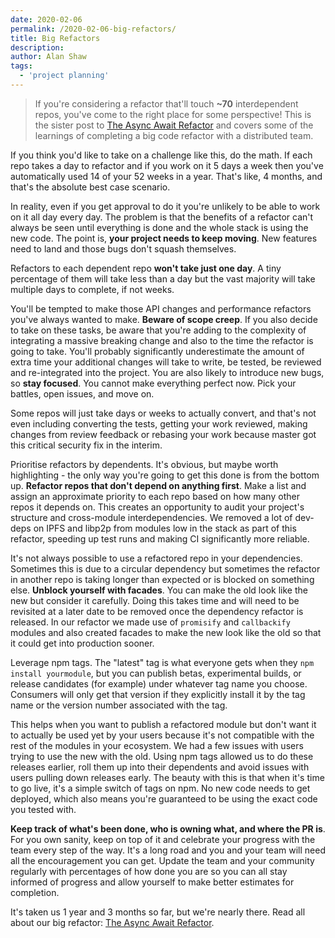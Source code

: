 ```yaml
---
date: 2020-02-06
permalink: /2020-02-06-big-refactors/
title: Big Refactors
description:
author: Alan Shaw
tags:
  - 'project planning'
---
```


> If you're considering a refactor that'll touch **~70** interdependent repos, you've come to the right place for some perspective! This is the sister post to [The Async Await Refactor](../assets/2020-02-01-async-await-refactor/) and covers some of the learnings of completing a big code refactor with a distributed team.

If you think you'd like to take on a challenge like this, do the math. If each repo takes a day to refactor and if you work on it 5 days a week then you've automatically used 14 of your 52 weeks in a year. That's like, 4 months, and that's the absolute best case scenario.

In reality, even if you get approval to do it you're unlikely to be able to work on it all day every day. The problem is that the benefits of a refactor can't always be seen until everything is done and the whole stack is using the new code. The point is, **your project needs to keep moving**. New features need to land and those bugs don't squash themselves.

Refactors to each dependent repo **won't take just one day**. A tiny percentage of them will take less than a day but the vast majority will take multiple days to complete, if not weeks.

You'll be tempted to make those API changes and performance refactors you've always wanted to make. **Beware of scope creep**. If you also decide to take on these tasks, be aware that you're adding to the complexity of integrating a massive breaking change and also to the time the refactor is going to take. You'll probably significantly underestimate the amount of extra time your additional changes will take to write, be tested, be reviewed and re-integrated into the project. You are also likely to introduce new bugs, so **stay focused**. You cannot make everything perfect now. Pick your battles, open issues, and move on.

Some repos will just take days or weeks to actually convert, and that's not even including converting the tests, getting your work reviewed, making changes from review feedback or rebasing your work because master got this critical security fix in the interim.

Prioritise refactors by dependents. It's obvious, but maybe worth highlighting - the only way you're going to get this done is from the bottom up. **Refactor repos that don't depend on anything first**. Make a list and assign an approximate priority to each repo based on how many other repos it depends on. This creates an opportunity to audit your project's structure and cross-module interdependencies. We removed a lot of dev-deps on IPFS and libp2p from modules low in the stack as part of this refactor, speeding up test runs and making CI significantly more reliable.

It's not always possible to use a refactored repo in your dependencies. Sometimes this is due to a circular dependency but sometimes the refactor in another repo is taking longer than expected or is blocked on something else. **Unblock yourself with facades**. You can make the old look like the new but consider it carefully. Doing this takes time and will need to be revisited at a later date to be removed once the dependency refactor is released. In our refactor we made use of `promisify` and `callbackify` modules and also created facades to make the new look like the old so that it could get into production sooner.

Leverage npm tags. The "latest" tag is what everyone gets when they `npm install yourmodule`, but you can publish betas, experimental builds, or release candidates (for example) under whatever tag name you choose. Consumers will only get that version if they explicitly install it by the tag name or the version number associated with the tag.

This helps when you want to publish a refactored module but don't want it to actually be used yet by your users because it's not compatible with the rest of the modules in your ecosystem. We had a few issues with users trying to use the new with the old. Using npm tags allowed us to do these releases earlier, roll them up into their dependents and avoid issues with users pulling down releases early. The beauty with this is that when it's time to go live, it's a simple switch of tags on npm. No new code needs to get deployed, which also means you're guaranteed to be using the exact code you tested with.

**Keep track of what's been done, who is owning what, and where the PR is**. For you own sanity, keep on top of it and celebrate your progress with the team every step of the way. It's a long road and you and your team will need all the encouragement you can get. Update the team and your community regularly with percentages of how done you are so you can all stay informed of progress and allow yourself to make better estimates for completion.

It's taken us 1 year and 3 months so far, but we're nearly there. Read all about our big refactor: [The Async Await Refactor](../assets/2020-02-01-async-await-refactor/).
